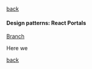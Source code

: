 [back](../README.md)

#### Design patterns: React Portals

[Branch](https://github.com/nygilgp/learn-patterns-designs-multi/tree/react-portals)

Here we

[back](../README.md)
